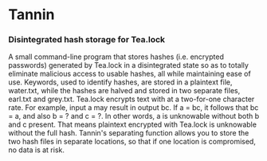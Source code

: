 # Tannin
### Disintegrated hash storage for Tea.lock
A small command-line program that stores hashes (i.e. encrypted passwords) generated by Tea.lock in a disintegrated state so as to totally eliminate malicious access to usable hashes, all while maintaining ease of use.
Keywords, used to identify hashes, are stored in a plaintext file, water.txt, while the hashes are halved and stored in two separate files, earl.txt and grey.txt.
Tea.lock encrypts text with at a two-for-one character rate. For example, input a may result in output bc. If a = bc, it follows that bc = a, and also b = ? and c = ?. In other words, a is unknowable without both b and c present.
That means plaintext encrypted with Tea.lock is unknowable without the full hash. Tannin's separating function allows you to store the two hash files in separate locations, so that if one location is compromised, no data is at risk.
